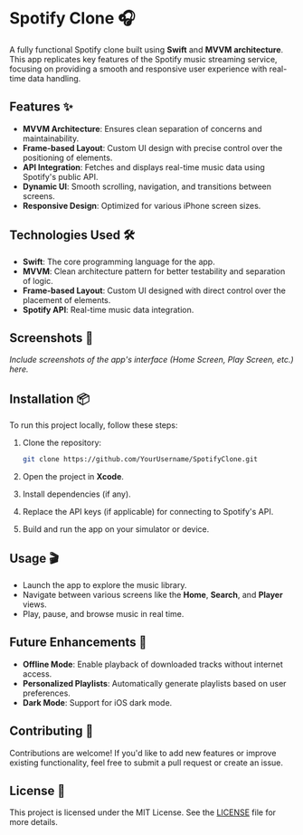
# Spotify Clone 🎧

A fully functional Spotify clone built using **Swift** and **MVVM architecture**. This app replicates key features of the Spotify music streaming service, focusing on providing a smooth and responsive user experience with real-time data handling.

## Features ✨

- **MVVM Architecture**: Ensures clean separation of concerns and maintainability.
- **Frame-based Layout**: Custom UI design with precise control over the positioning of elements.
- **API Integration**: Fetches and displays real-time music data using Spotify's public API.
- **Dynamic UI**: Smooth scrolling, navigation, and transitions between screens.
- **Responsive Design**: Optimized for various iPhone screen sizes.

## Technologies Used 🛠️

- **Swift**: The core programming language for the app.
- **MVVM**: Clean architecture pattern for better testability and separation of logic.
- **Frame-based Layout**: Custom UI designed with direct control over the placement of elements.
- **Spotify API**: Real-time music data integration.

## Screenshots 📸

_Include screenshots of the app's interface (Home Screen, Play Screen, etc.) here._

## Installation 📦

To run this project locally, follow these steps:

1. Clone the repository:

   ```bash
   git clone https://github.com/YourUsername/SpotifyClone.git
   ```

2. Open the project in **Xcode**.
3. Install dependencies (if any).
4. Replace the API keys (if applicable) for connecting to Spotify's API.
5. Build and run the app on your simulator or device.

## Usage 🎬

- Launch the app to explore the music library.
- Navigate between various screens like the **Home**, **Search**, and **Player** views.
- Play, pause, and browse music in real time.

## Future Enhancements 🔮

- **Offline Mode**: Enable playback of downloaded tracks without internet access.
- **Personalized Playlists**: Automatically generate playlists based on user preferences.
- **Dark Mode**: Support for iOS dark mode.

## Contributing 🤝

Contributions are welcome! If you'd like to add new features or improve existing functionality, feel free to submit a pull request or create an issue.

## License 📄

This project is licensed under the MIT License. See the [LICENSE](LICENSE) file for more details.
